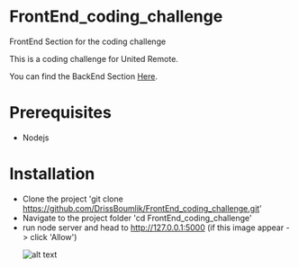 # FrontEnd_coding_challenge
FrontEnd Section for the coding challenge

This is a coding challenge for United Remote.

You can find the BackEnd Section  [Here](https://github.com/drissboumlik/BackEnd_coding_challenge).

# Prerequisites

* Nodejs

# Installation

* Clone the project 'git clone https://github.com/DrissBoumlik/FrontEnd_coding_challenge.git'
* Navigate to the project folder  'cd FrontEnd_coding_challenge'
* run node server and head to http://127.0.0.1:5000 (if this image appear -> click 'Allow')

&nbsp;&nbsp;&nbsp;&nbsp;&nbsp;&nbsp;![alt text](https://i.imgur.com/nNuYLHv.png)
